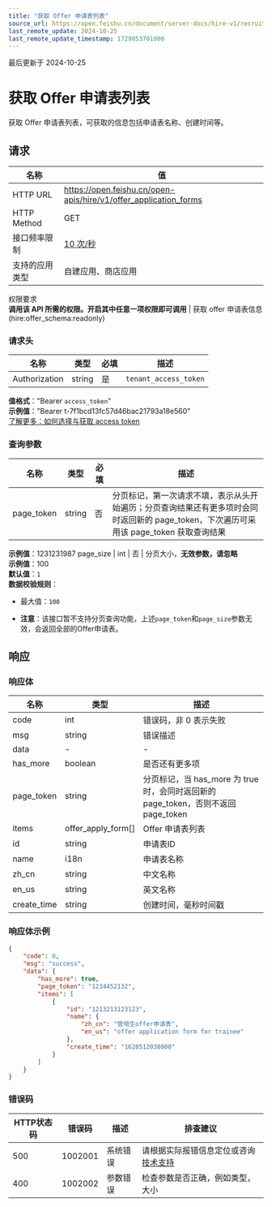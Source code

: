 ```yaml
---
title: "获取 Offer 申请表列表"
source_url: https://open.feishu.cn/document/server-docs/hire-v1/recruitment-related-configuration/offer-settings/offer_application_form/list
last_remote_update: 2024-10-25
last_remote_update_timestamp: 1729853701000
---
```

最后更新于 2024-10-25

# 获取 Offer 申请表列表

获取 Offer 申请表列表，可获取的信息包括申请表名称、创建时间等。

## 请求
名称 | 值
---|---
HTTP URL | https://open.feishu.cn/open-apis/hire/v1/offer_application_forms
HTTP Method | GET
接口频率限制 | [10 次/秒](https://open.feishu.cn/document/ukTMukTMukTM/uUzN04SN3QjL1cDN)
支持的应用类型 | 自建应用、商店应用
权限要求  
            **调用该 API 所需的权限。开启其中任意一项权限即可调用** | 获取 offer 申请表信息(hire:offer_schema:readonly)

### 请求头

名称 | 类型 | 必填 | 描述
--- | --- | --- | ---
Authorization | string | 是 | `tenant_access_token`  
**值格式**："Bearer `access_token`"  
**示例值**："Bearer t-7f1bcd13fc57d46bac21793a18e560"  
[了解更多：如何选择与获取 access token](https://open.feishu.cn/document/uAjLw4CM/ugTN1YjL4UTN24CO1UjN/trouble-shooting/how-to-choose-which-type-of-token-to-use)

### 查询参数

名称 | 类型 | 必填 | 描述
--- | --- | --- | ---
page_token | string | 否 | 分页标记，第一次请求不填，表示从头开始遍历；分页查询结果还有更多项时会同时返回新的 page_token，下次遍历可采用该 page_token 获取查询结果  
**示例值**：1231231987
page_size | int | 否 | 分页大小，**无效参数，请忽略**  
**示例值**：100  
**默认值**：`1`  
**数据校验规则**：  
- 最大值：`100`

- **注意**：该接口暂不支持分页查询功能，上述`page_token`和`page_size`参数无效，会返回全部的Offer申请表。

## 响应

### 响应体

名称 | 类型 | 描述
--- | --- | ---
code | int | 错误码，非 0 表示失败
msg | string | 错误描述
data | \- | \-
has_more | boolean | 是否还有更多项
page_token | string | 分页标记，当 has_more 为 true 时，会同时返回新的 page_token，否则不返回 page_token
items | offer_apply_form\[\] | Offer 申请表列表
id | string | 申请表ID
name | i18n | 申请表名称
zh_cn | string | 中文名称
en_us | string | 英文名称
create_time | string | 创建时间，毫秒时间戳

### 响应体示例
```json
{
    "code": 0,
    "msg": "success",
    "data": {
        "has_more": true,
        "page_token": "1234452132",
        "items": [
            {
                "id": "1213213123123",
                "name": {
                    "zh_cn": "管培生offer申请表",
                    "en_us": "offer application form for trainee"
                },
                "create_time": "1628512038000"
            }
        ]
    }
}
```

### 错误码

HTTP状态码 | 错误码 | 描述 | 排查建议
--- | --- | --- | ---
500 | 1002001 | 系统错误 | 请根据实际报错信息定位或咨询[技术支持](https://applink.feishu.cn/TLJpeNdW)
400 | 1002002 | 参数错误 | 检查参数是否正确，例如类型，大小
